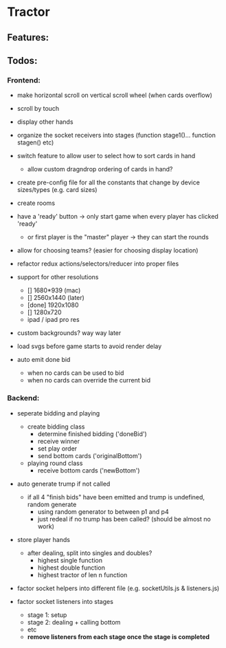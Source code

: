 # Tractor

## Features:


## Todos:

### Frontend:
  - make horizontal scroll on vertical scroll wheel (when cards overflow)
  - scroll by touch
  - display other hands
  - organize the socket receivers into stages (function stage1()... function stagen() etc)
  - switch feature to allow user to select how to sort cards in hand
    - allow custom dragndrop ordering of cards in hand?
  - create pre-config file for all the constants that change by device sizes/types (e.g. card sizes)
  - create rooms
  - have a 'ready' button -> only start game when every player has clicked 'ready'
    - or first player is the "master" player -> they can start the rounds
  - allow for choosing teams? (easier for choosing display location)
  - refactor redux actions/selectors/reducer into proper files
  - support for other resolutions
    - [] 1680*939 (mac)
    - [] 2560x1440 (later)
    - [done] 1920x1080
    - [] 1280x720
    - ipad / ipad pro res
  - custom backgrounds? way way later
  - load svgs before game starts to avoid render delay

  - auto emit done bid 
    - when no cards can be used to bid
    - when no cards can override the current bid

### Backend:
  - seperate bidding and playing
    - create bidding class
      - determine finished bidding ('doneBid')
      - receive winner
      - set play order
      - send bottom cards ('originalBottom')
    - playing round class
      - receive bottom cards ('newBottom')

  - auto generate trump if not called
    - if all 4 "finish bids" have been emitted and trump is undefined, random generate
      - using random generator to between p1 and p4
      - just redeal if no trump has been called? (should be almost no work)
  
  - store player hands
    - after dealing, split into singles and doubles?
      - highest single function
      - highest double function
      - highest tractor of len n function
      
  
  
  
  - factor socket helpers into different file (e.g. socketUtils.js & listeners.js)
  - factor socket listeners into stages
    - stage 1: setup
    - stage 2: dealing + calling bottom
    - etc
    - **remove listeners from each stage once the stage is completed**